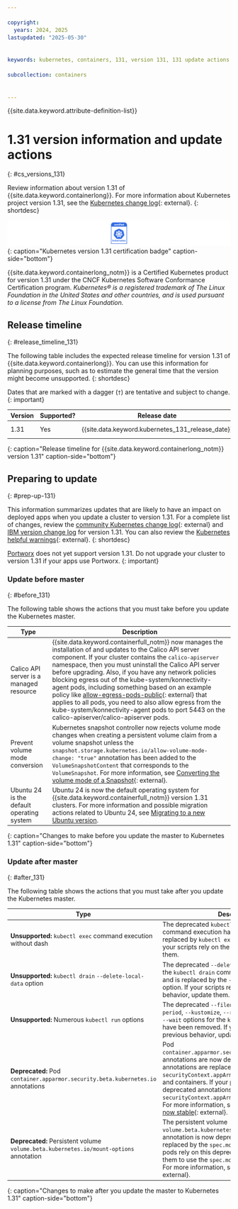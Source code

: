 ```yaml
---

copyright: 
  years: 2024, 2025
lastupdated: "2025-05-30"


keywords: kubernetes, containers, 131, version 131, 131 update actions

subcollection: containers


---
```


{{site.data.keyword.attribute-definition-list}}



# 1.31 version information and update actions
{: #cs_versions_131}


Review information about version 1.31 of {{site.data.keyword.containerlong}}. For more information about Kubernetes project version 1.31, see the [Kubernetes change log](https://kubernetes.io/releases/notes/.){: external}.
{: shortdesc}


![This badge indicates Kubernetes version 1.31 certification for {{site.data.keyword.containerlong_notm}}](images/certified-kubernetes-color.svg){: caption="Kubernetes version 1.31 certification badge" caption-side="bottom"} 

{{site.data.keyword.containerlong_notm}} is a Certified Kubernetes product for version 1.31 under the CNCF Kubernetes Software Conformance Certification program. _Kubernetes® is a registered trademark of The Linux Foundation in the United States and other countries, and is used pursuant to a license from The Linux Foundation._




## Release timeline 
{: #release_timeline_131}

The following table includes the expected release timeline for version 1.31 of {{site.data.keyword.containerlong}}. You can use this information for planning purposes, such as to estimate the general time that the version might become unsupported. 
{: shortdesc}

Dates that are marked with a dagger (`†`) are tentative and subject to change.
{: important}

| Version | Supported? | Release date | Unsupported date |
|------|------|----------|----------|
| 1.31 | Yes | {{site.data.keyword.kubernetes_131_release_date}} | {{site.data.keyword.kubernetes_131_unsupported_date}} `†` |
{: caption="Release timeline for {{site.data.keyword.containerlong_notm}} version 1.31" caption-side="bottom"}


## Preparing to update
{: #prep-up-131}

This information summarizes updates that are likely to have an impact on deployed apps when you update a cluster to version 1.31. For a complete list of changes, review the [community Kubernetes change log](https://github.com/kubernetes/kubernetes/blob/master/CHANGELOG/CHANGELOG-1.31.md){: external} and [IBM version change log](/docs/containers?topic=containers-changelog_131) for version 1.31. You can also review the [Kubernetes helpful warnings](https://kubernetes.io/blog/2020/09/03/warnings/){: external}.
{: shortdesc}

[Portworx](/docs/containers?topic=containers-storage_portworx_about) does not yet support version 1.31. Do not upgrade your cluster to version 1.31 if your apps use Portworx.
{: important}


### Update before master
{: #before_131}

The following table shows the actions that you must take before you update the Kubernetes master.

| Type | Description |
| --- | --- |
| Calico API server is a managed resource | {{site.data.keyword.containerfull_notm}} now manages the installation of and updates to the Calico API server component. If your cluster contains the `calico-apiserver` namespace, then you must uninstall the Calico API server before upgrading. Also, if you have any network policies blocking egress out of the kube-system/konnectivity-agent pods, including something based on an example policy like [allow-egress-pods-public](https://github.com/IBM-Cloud/kube-samples/blob/master/calico-policies/public-network-isolation/us-south/allow-egress-pods-public.yaml){: external} that applies to all pods, you need to also allow egress from the kube-system/konnectivity-agent pods to port 5443 on the calico-apiserver/calico-apiserver pods. |
| Prevent volume mode conversion | Kubernetes snapshot controller now rejects volume mode changes when creating a persistent volume claim from a volume snapshot unless the `snapshot.storage.kubernetes.io/allow-volume-mode-change: "true"` annotation has been added to the `VolumeSnapshotContent` that corresponds to the `VolumeSnapshot`. For more information, see [Converting the volume mode of a Snapshot](https://kubernetes.io/docs/concepts/storage/volume-snapshots/#convert-volume-mode){: external}. |
| Ubuntu 24 is the default operating system | Ubuntu 24 is now the default operating system for {{site.data.keyword.containerfull_notm}} version 1.31 clusters. For more information and possible migration actions related to Ubuntu 24, see [Migrating to a new Ubuntu version](/docs/containers?topic=containers-ubuntu-migrate). |
{: caption="Changes to make before you update the master to Kubernetes 1.31" caption-side="bottom"}


### Update after master
{: #after_131}

The following table shows the actions that you must take after you update the Kubernetes master.

| Type | Description |
| --- | --- |
| **Unsupported:** `kubectl exec` command execution without dash | The deprecated `kubectl exec [POD] [COMMAND]` command execution has been removed and is replaced by `kubectl exec [POD] -- [COMMAND]`.  If your scripts rely on the previous behavior, update them. |
| **Unsupported:** `kubectl drain` `--delete-local-data` option | The deprecated `--delete-local-data` option for the `kubectl drain` command has been removed and is replaced by the `--delete-emptydir-data` option. If your scripts rely on the previous behavior, update them. |
| **Unsupported:** Numerous `kubectl run` options | The deprecated `--filename`, `--force`, `--grace-period`, `--kustomize`, `--recursive`, `--timeout`, and `--wait` options for the `kubectl run` command have been removed. If your scripts rely on the previous behavior, update them. |
| **Deprecated:** Pod `container.apparmor.security.beta.kubernetes.io` annotations | Pod `container.apparmor.security.beta.kubernetes.io` annotations are now deprecated. These annotations are replaced by the `securityContext.appArmorProfile` field for pods and containers. If your pods rely on these deprecated annotations, update them to use the `securityContext.appArmorProfile` field instead. For more information, see [AppArmor support is now stable](https://kubernetes.io/blog/2024/08/13/kubernetes-v1-31-release/#apparmor-support-is-now-stable){: external}. |
| **Deprecated:** Persistent volume `volume.beta.kubernetes.io/mount-options` annotation | The persistent volume `volume.beta.kubernetes.io/mount-options` annotation is now deprecated. This annotation is replaced by the `spec.mountOptions` field. If your pods rely on this deprecated annotation, update them to use the `spec.mountOptions` field instead. For more information, see [Mount Options](https://kubernetes.io/docs/concepts/storage/persistent-volumes/#mount-options){: external}. |
{: caption="Changes to make after you update the master to Kubernetes 1.31" caption-side="bottom"}
